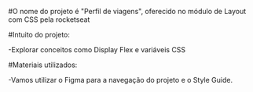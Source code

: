 #O nome do projeto é "Perfil de viagens", oferecido no módulo de Layout com CSS pela rocketseat

#Intuito do projeto:

-Explorar conceitos como Display Flex e variáveis CSS

#Materiais utilizados:

-Vamos utilizar o Figma para a navegação do projeto e o Style Guide.
